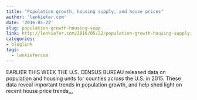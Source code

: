 ```yaml
---
title: "Population growth, housing supply, and house prices"
author: 'lenkiefer.com'
date: '2016-05-22'
slug: population-growth-housing-supp
link: http://lenkiefer.com/2016/05/22/population-growth-housing-supply-and-house-prices/
categories:
- bloglink
tags:
  - lenkiefercom
---
```


EARLIER THIS WEEK THE U.S. CENSUS BUREAU released data on population and housing units for counties across the U.S. in 2015. These data reveal important trends in population growth, and help shed light on recent house price trends[... <i class="fas fa-external-link-alt"></i>](http://lenkiefer.com/2016/05/22/population-growth-housing-supply-and-house-prices/)

